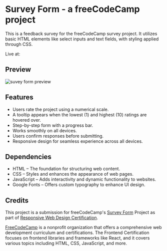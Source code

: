 # Survey Form - a freeCodeCamp project

This is a feedback survey for the freeCodeCamp survey project. It utilizes basic HTML elements like select inputs and text fields, with styling applied through CSS.

Live at:

## Preview

![suvey form preview](/preview.png)

## Features

- Users rate the project using a numerical scale.
- A tooltip appears when the lowest (1) and highest (10) ratings are hovered over.
- Step-by-step form with a progress bar.
- Works smoothly on all devices.
- Users confirm responses before submitting.
- Responsive design for seamless experience across all devices.

## Dependencies

- HTML – The foundation for structuring web content.
- CSS – Styles and enhances the appearance of web pages.
- JavaScript – Adds interactivity and dynamic functionality to websites.
- Google Fonts – Offers custom typography to enhance UI design.

## Credits

This project is a submission for freeCodeCamp's [Survey Form](https://www.freecodecamp.org/learn/2022/responsive-web-design/build-a-survey-form-project/build-a-survey-form) Project as part of [Responsive Web Design Certification](https://www.freecodecamp.org/learn/2022/responsive-web-design/).

[FreeCodeCamp](https://www.freecodecamp.org/) is a nonprofit organization that offers a comprehensive web development curriculum and certifications. The Frontend Certification focuses on frontend libraries and frameworks like React, and it covers various topics including HTML, CSS, JavaScript, and more.
